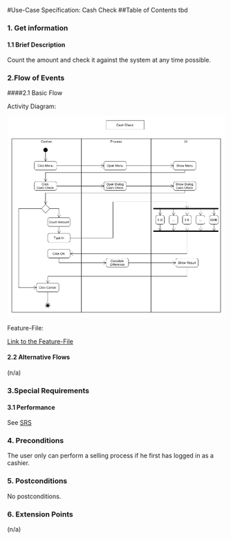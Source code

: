 #Use-Case Specification: Cash Check
##Table of Contents
tbd    

### 1. Get information

#### 1.1 Brief Description

Count the amount and check it against the system at any time possible.

### 2.Flow of Events

####2.1 Basic Flow

Activity Diagram: 

![flow for selling process][flow]

Feature-File:

[Link to the Feature-File][feature]

#### 2.2 Alternative Flows

(n/a)

### 3.Special Requirements

#### 3.1 Performance
See [SRS]


### 4. Preconditions

The user only can perform a selling process if he first has logged in as a cashier.
 
### 5. Postconditions

No postconditions.

### 6. Extension Points
(n/a)

<!-- Link definitions -->
[feature]: https://github.com/PosSystems/pos/blob/master/useCase/flowChart/useCaseCashCheck.png
[flow]: https://github.com/PosSystems/pos/blob/master/useCase/flowChart/useCaseCashCheck.png
[SRS]: https://github.com/PosSystems/pos/blob/master/Software%20Requirements%20Specification.pdf
